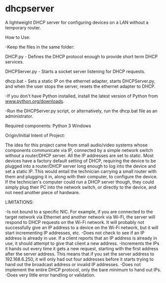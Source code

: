 # dhcpserver
A lightweight DHCP server for configuring devices on a LAN without a temporary router.


How to Use:

-Keep the files in the same folder:

  DHCP.py - Defines the DHCP protocol enough to provide short term DHCP services.
  
  DHCPServer.py - Starts a socket server listening for DHCP requests.
  
  dhcp.bat - Sets a static IP on the ethernet adapter, starts DHCPServer.py, and when the user stops the server, resets the ethernet adapter to DHCP.
  
-If you don't have Python installed, install the latest version of Python from www.python.org/downloads.

-Run the DHCPServer.py script, or alternatively, run the dhcp.bat file as an administrator.

<!-- 
This apparently does not work the same on all computers.

-Run dhcp.bat as administrator.

This will provide nice prompts to guide you through, and will also set your ethernet adapter to a static IP for you. When you exit the server, it will set the ethernet adapter back to DHCP. If your ethernet adapter is not named "Ethernet", and you can check this by running ipconfig in the command prompt, you will need to open the .bat file in a text editor and change the name. -->


Required components:
Python 3
Windows

Origin/Initial Intent of Project:

The idea for this project came from small audio/video systems whose components communicate via IP, connected by a simple network switch without a router/DHCP server. All the IP addresses are set to static. Most devices have a factory default setting of DHCP, requiring the device to be plugged into a router/DHCP server long enough to log into the device and set a static IP. This would entail the technician carrying a small router with them and plugging it in, along with their computer, to configure the device. If the technician's computer could run a DHCP server though, they could simply plug their PC into the network switch, or directly to the device, and not need another piece of hardware.


LIMITATIONS:

-Is not bound to a specific NIC. For example, if you are connected to the target network via Ethernet and another network via Wi-Fi, the server will respond to DHCP requests on the Wi-Fi network. It will probably not successfully give an IP address to a device on the Wi-Fi network, but it will start incrementing IP addresses, etc.
-Does not check to see if an IP address is already in use. If a client reports that an IP address is already in use, it should attempt to give that client a new address.
-Increments the IPs it hands out every time it gets a new request, starting with the first address after the server address. This means that if you set the server address to 192.168.6.250, it will only had out four addresses before it starts trying to hand out the broadcast address or invalid IP addresses.
-Does not implement the entire DHCP protocol, only the bare minimum to hand out IPs.
-Does very little error handling or validation.
